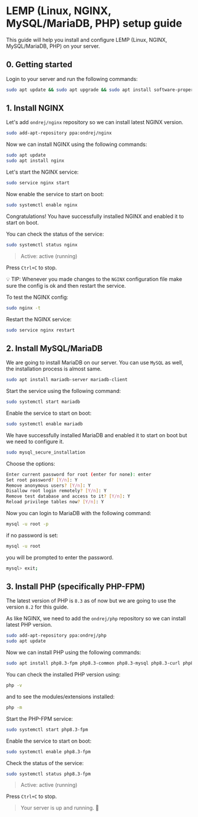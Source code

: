 # LEMP (Linux, NGINX, MySQL/MariaDB, PHP) setup guide

This guide will help you install and configure LEMP (Linux, NGINX, MySQL/MariaDB, PHP) on your server.

## 0. Getting started

Login to your server and run the following commands:

```sh
sudo apt update && sudo apt upgrade && sudo apt install software-properties-common
```

## 1. Install NGINX

Let's add `ondrej/nginx` repository so we can install latest NGINX version.

```sh
sudo add-apt-repository ppa:ondrej/nginx
```

Now we can install NGINX using the following commands:

```sh
sudo apt update
sudo apt install nginx
```

Let's start the NGINX service:

```sh
sudo service nginx start
```

Now enable the service to start on boot:

```sh
sudo systemctl enable nginx
```

Congratulations! You have successfully installed NGINX and enabled it to start on boot.

You can check the status of the service:

```sh
sudo systemctl status nginx
```

> Active: active (running)

Press `Ctrl+C` to stop.

💡 TIP: Whenever you made changes to the `NGINX` configuration file make sure the config is ok and then restart the service.

To test the NGINX config:

```sh
sudo nginx -t
```

Restart the NGINX service:

```sh
sudo service nginx restart
```

## 2. Install MySQL/MariaDB

We are going to install MariaDB on our server. You can use `MySQL` as well, the installation process is almost same.

```sh
sudo apt install mariadb-server mariadb-client
```

Start the service using the following command:

```sh
sudo systemctl start mariadb
```

Enable the service to start on boot:

```sh
sudo systemctl enable mariadb
```

We have successfully installed MariaDB and enabled it to start on boot but we need to configure it.

```sh
sudo mysql_secure_installation
```

Choose the options:

```sh
Enter current password for root (enter for none): enter
Set root password? [Y/n]: Y
Remove anonymous users? [Y/n]: Y
Disallow root login remotely? [Y/n]: Y
Remove test database and access to it? [Y/n]: Y
Reload privilege tables now? [Y/n]: Y
```

Now you can login to MariaDB with the following command:

```sh
mysql -u root -p
```

if no password is set:

```sh
mysql -u root
```

you will be prompted to enter the password.

```sh
mysql> exit;
```

## 3. Install PHP (specifically PHP-FPM)

The latest version of PHP is `8.3` as of now but we are going to use the version `8.2` for this guide.

As like NGINX, we need to add the `ondrej/php` repository so we can install latest PHP version.

```sh
sudo add-apt-repository ppa:ondrej/php
sudo apt update
```

Now we can install PHP using the following commands:

```sh
sudo apt install php8.3-fpm php8.3-common php8.3-mysql php8.3-curl php8.3-zip php8.3-gd php8.3-mbstring php8.3-xml php8.3-bcmath php8.3-intl php8.3-gmp
```

You can check the installed PHP version using:

```sh
php -v
```

and to see the modules/extensions installed:

```sh
php -m
```

Start the PHP-FPM service:

```sh
sudo systemctl start php8.3-fpm
```

Enable the service to start on boot:

```sh
sudo systemctl enable php8.3-fpm
```

Check the status of the service:

```sh
sudo systemctl status php8.3-fpm
```

> Active: active (running)

Press `Ctrl+C` to stop.

> Your server is up and running. 🚀
